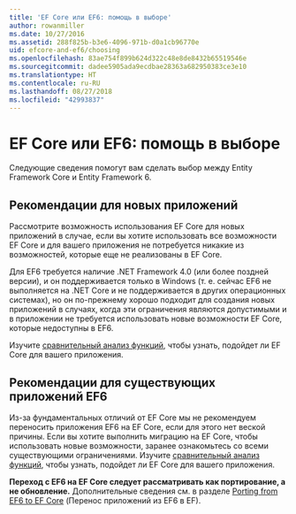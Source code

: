```yaml
---
title: 'EF Core или EF6: помощь в выборе'
author: rowanmiller
ms.date: 10/27/2016
ms.assetid: 288f825b-b3e6-4096-971b-d0a1cb96770e
uid: efcore-and-ef6/choosing
ms.openlocfilehash: 83ae754f899b624d322c48e8de8432b65519546e
ms.sourcegitcommit: dadee5905ada9ecdbae28363a682950383ce3e10
ms.translationtype: HT
ms.contentlocale: ru-RU
ms.lasthandoff: 08/27/2018
ms.locfileid: "42993837"
---
```

# <a name="ef-core-and-ef6-which-one-is-right-for-you"></a>EF Core или EF6: помощь в выборе

Следующие сведения помогут вам сделать выбор между Entity Framework Core и Entity Framework 6.

## <a name="guidance-for-new-applications"></a>Рекомендации для новых приложений

Рассмотрите возможность использования EF Core для новых приложений в случае, если вы хотите использовать все возможности EF Core и для вашего приложения не потребуется никакие из возможностей, которые еще не реализованы в EF Core.

Для EF6 требуется наличие .NET Framework 4.0 (или более поздней версии), и он поддерживается только в Windows (т. е. сейчас EF6 не выполняется на .NET Core и не поддерживается в других операционных системах), но он по-прежнему хорошо подходит для создания новых приложений в случаях, когда эти ограничения являются допустимыми и в приложении не требуется использовать новые возможности EF Core, которые недоступны в EF6.

Изучите [сравнительный анализ функций](features.md), чтобы узнать, подойдет ли EF Core для вашего приложения.

## <a name="guidance-for-existing-ef6-applications"></a>Рекомендации для существующих приложений EF6

Из-за фундаментальных отличий от EF Core мы не рекомендуем переносить приложения EF6 на EF Core, если для этого нет веской причины. Если вы хотите выполнить миграцию на EF Core, чтобы использовать новые возможности, заранее ознакомьтесь со всеми существующими ограничениями. Изучите [сравнительный анализ функций](features.md), чтобы узнать, подойдет ли EF Core для вашего приложения.

**Переход с EF6 на EF Core следует рассматривать как портирование, а не обновление.** Дополнительные сведения см. в разделе [Porting from EF6 to EF Core](porting/index.md) (Перенос приложений из EF6 в EF).

